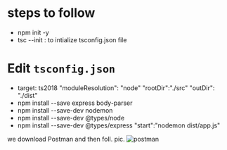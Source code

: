 
# steps to follow
- npm init -y
- tsc --init : to intialize tsconfig.json file
# Edit `tsconfig.json`
- target: ts2018
 "moduleResolution": "node"
 "rootDir":"./src"
     "outDir": "./dist"
- npm install --save express body-parser
- npm install --save-dev nodemon
- npm install --save-dev @types/node
- npm install --save-dev @types/express
"start":"nodemon dist/app.js"

we download Postman and then foll. pic.
![postman](postman.png)

